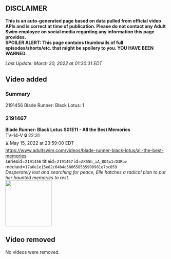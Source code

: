 ## DISCLAIMER
**This is an auto-generated page based on data pulled from official video APIs and is correct at time of publication. Please do not contact any Adult Swim employee on social media regarding any information this page provides.**  
**SPOILER ALERT: This page contains thumbnails of full episodes/shorts/etc. that might be spoilery to you. YOU HAVE BEEN WARNED.**  

_Last Update: March 20, 2022 at 01:30:31 EDT_
## Video added
### Summary
2191456 Blade Runner: Black Lotus: 1  
### 2191467
**Blade Runner: Black Lotus S01E11 - All the Best Memories**  
TV-14-V 🔒 22:31  
⌛ May 15, 2022 at 23:59:00 EDT  
https://www.adultswim.com/videos/blade-runner-black-lotus/all-the-best-memories  
seriesid=`2191456` titleid=`2191467` id=`AX55h_iA_0O4w1rD3Rbv` mediaid=`17a6e1e15e82c04b4e580658535990981e7bc059`  
_Desperately lost and searching for peace, Elle hatches a radical plan to put her haunted memories to rest._  
<a href="https://media.cdn.adultswim.com/uploads/20220120/thumbnails/2_22120177282-BladeRunnerBlackLotus_111_AllTheBestMemories.png"><img src="https://media.cdn.adultswim.com/uploads/20220120/thumbnails/2_22120177282-BladeRunnerBlackLotus_111_AllTheBestMemories.png" height="144px" /></a>
## Video removed
No videos were removed.  
